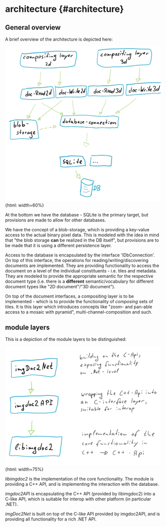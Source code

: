 # architecture			{#architecture}

## General overview

A brief overview of the architecture is depicted here:

![architecture_overview](images/architecture_1.jpg "architecture overview"){html: width=60%}

At the bottom we have the database - SQLite is the primary target, but provisions are made to allow for other databases.

We have the concept of a blob-storage, which is providing a key-value access to the actual binary pixel data. This is modeled 
with the idea in mind that "the blob storage **can** be realized in the DB itself", but provisions are to be made that it is using
a different persistence layer.

Access to the database is encapsulated by the interface 'IDbConnection'. On top of this interface, the operations for reading/writing/discovering
documents are implemented. They are providing functionality to access the document on a level of the individual constituents - i.e. tiles and
metadata. They are modeled to provide the appropriate semantic for the respective document type (i.e. there is a **different** semantic/vocabulary for
different document types like "2D document"/"3D document").

On top of the document interfaces, a compositing layer is to be implemented - which is to provide the functionality of *composing* sets of tiles. It
is this layer which introduces concepts like "zoom- and pan-able access to a mosaic with pyramid", multi-channel-composition and such.

## module layers

This is a depiction of the module layers to be distinguished:

![module layers](images/architecture_2.png "module layers"){html: width=75%}

*libimgdoc2* is the implementation of the core functionality. The module is providing a C++ API, and is implementing the interaction with the database.

*imgdoc2API* is encapsulating the C++ API (provided by libimgdoc2) into a C-like API, which is suitable for interop with other platform (in particular .NET).

*imgDoc2Net* is built on top of the C-like API provided by imgdoc2API, and is providing all functionality for a rich .NET API.